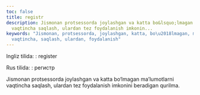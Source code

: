 ```yaml
---
toc: false
title: registr
description: Jismonan protsessorda joylashgan va katta bo&lsquo;lmagan ma&rsquo;lumotlarni
  vaqtincha saqlash, ulardan tez foydalanish imkonin...
keywords: "Jismonan, protsessorda, joylashgan, katta, bo\u2018lmagan, ma\u2019lumotlarni,
  vaqtincha, saqlash, ulardan, foydalanish"
---
```


Ingliz tilida:
:   register

Rus tilida:
:   регистр

Jismonan protsessorda joylashgan va katta bo‘lmagan ma’lumotlarni vaqtincha saqlash, ulardan tez foydalanish imkonini beradigan qurilma.